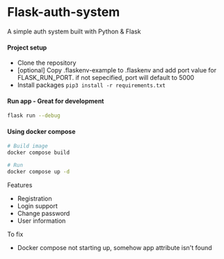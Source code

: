 # Flask-auth-system

A simple auth system built with Python & Flask

#### Project setup

- Clone the repository
- [optional] Copy .flaskenv-example to .flaskenv and add port value for FLASK_RUN_PORT. if not sepecified, port will default to 5000
- Install packages `pip3 install -r requirements.txt`

#### Run app - Great for development

```sh
flask run --debug
```

#### Using docker compose

```sh
# Build image
docker compose build

# Run
docker compose up -d
```

Features

- Registration
- Login support
- Change password
- User information

To fix

- Docker compose not starting up, somehow app attribute isn't found
